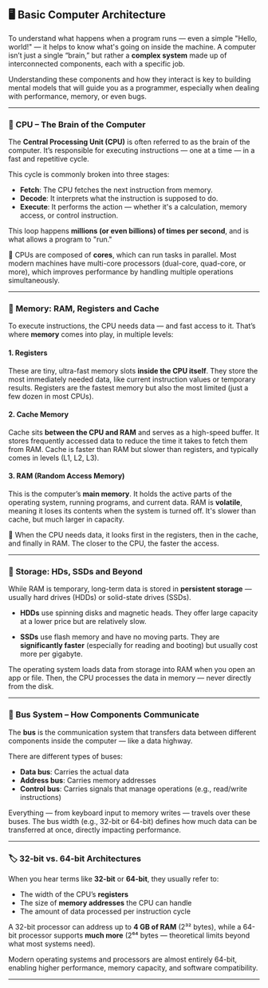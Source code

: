 ## 🖥️ Basic Computer Architecture

To understand what happens when a program runs — even a simple "Hello, world!" — it helps to know what's going on inside the machine. A computer isn’t just a single “brain,” but rather a **complex system** made up of interconnected components, each with a specific job.

Understanding these components and how they interact is key to building mental models that will guide you as a programmer, especially when dealing with performance, memory, or even bugs.

---

### 🧠 CPU – The Brain of the Computer

The **Central Processing Unit (CPU)** is often referred to as the brain of the computer. It’s responsible for executing instructions — one at a time — in a fast and repetitive cycle.

This cycle is commonly broken into three stages:

- **Fetch**: The CPU fetches the next instruction from memory.  
- **Decode**: It interprets what the instruction is supposed to do.  
- **Execute**: It performs the action — whether it's a calculation, memory access, or control instruction.

This loop happens **millions (or even billions) of times per second**, and is what allows a program to "run."

🧬 CPUs are composed of **cores**, which can run tasks in parallel. Most modern machines have multi-core processors (dual-core, quad-core, or more), which improves performance by handling multiple operations simultaneously.

---

### 🧩 Memory: RAM, Registers and Cache

To execute instructions, the CPU needs data — and fast access to it. That’s where **memory** comes into play, in multiple levels:

#### 1. **Registers**  
These are tiny, ultra-fast memory slots **inside the CPU itself**. They store the most immediately needed data, like current instruction values or temporary results. Registers are the fastest memory but also the most limited (just a few dozen in most CPUs).

#### 2. **Cache Memory**  
Cache sits **between the CPU and RAM** and serves as a high-speed buffer. It stores frequently accessed data to reduce the time it takes to fetch them from RAM. Cache is faster than RAM but slower than registers, and typically comes in levels (L1, L2, L3).

#### 3. **RAM (Random Access Memory)**  
This is the computer’s **main memory**. It holds the active parts of the operating system, running programs, and current data. RAM is **volatile**, meaning it loses its contents when the system is turned off. It's slower than cache, but much larger in capacity.

🔄 When the CPU needs data, it looks first in the registers, then in the cache, and finally in RAM. The closer to the CPU, the faster the access.

---

### 💾 Storage: HDs, SSDs and Beyond

While RAM is temporary, long-term data is stored in **persistent storage** — usually hard drives (HDDs) or solid-state drives (SSDs).

- **HDDs** use spinning disks and magnetic heads. They offer large capacity at a lower price but are relatively slow.

- **SSDs** use flash memory and have no moving parts. They are **significantly faster** (especially for reading and booting) but usually cost more per gigabyte.

The operating system loads data from storage into RAM when you open an app or file. Then, the CPU processes the data in memory — never directly from the disk.

---

### 🔌 Bus System – How Components Communicate

The **bus** is the communication system that transfers data between different components inside the computer — like a data highway.

There are different types of buses:

- **Data bus**: Carries the actual data  
- **Address bus**: Carries memory addresses  
- **Control bus**: Carries signals that manage operations (e.g., read/write instructions)

Everything — from keyboard input to memory writes — travels over these buses. The bus width (e.g., 32-bit or 64-bit) defines how much data can be transferred at once, directly impacting performance.

---

### 🏷️ 32-bit vs. 64-bit Architectures

When you hear terms like **32-bit** or **64-bit**, they usually refer to:

- The width of the CPU’s **registers**  
- The size of **memory addresses** the CPU can handle  
- The amount of data processed per instruction cycle

A 32-bit processor can address up to **4 GB of RAM** (2³² bytes), while a 64-bit processor supports **much more** (2⁶⁴ bytes — theoretical limits beyond what most systems need).

Modern operating systems and processors are almost entirely 64-bit, enabling higher performance, memory capacity, and software compatibility.

---
